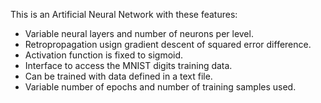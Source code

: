 This is an Artificial Neural Network with these features:

- Variable neural layers and number of neurons per level.
- Retropropagation usign gradient descent of squared error difference.
- Activation function is fixed to sigmoid.
- Interface to access the MNIST digits training data.
- Can be trained with data defined in a text file.
- Variable number of epochs and number of training samples used.

